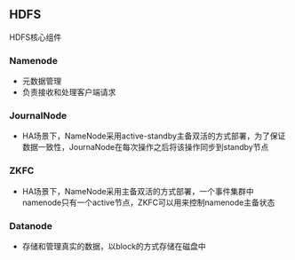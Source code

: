 ## HDFS

HDFS核心组件

### Namenode

- 元数据管理
- 负责接收和处理客户端请求

### JournalNode

- HA场景下，NameNode采用active-standby主备双活的方式部署，为了保证数据一致性，JournaNode在每次操作之后将该操作同步到standby节点

### ZKFC

- HA场景下，NameNode采用主备双活的方式部署，一个事件集群中namenode只有一个active节点，ZKFC可以用来控制namenode主备状态

### Datanode

- 存储和管理真实的数据，以block的方式存储在磁盘中

